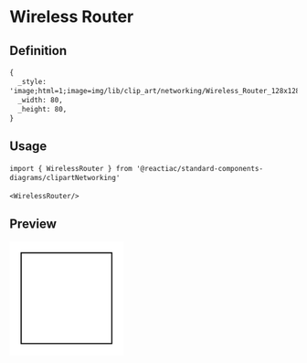 # Wireless Router

## Definition

```
{
  _style: 'image;html=1;image=img/lib/clip_art/networking/Wireless_Router_128x128.pngstrokeColor=none;',
  _width: 80,
  _height: 80,
}
```

## Usage

```
import { WirelessRouter } from '@reactiac/standard-components-diagrams/clipartNetworking'

<WirelessRouter/>
```

## Preview

<img src="./wireless-router.png" width="200"/>
